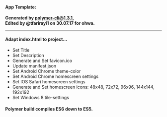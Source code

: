 #### App Template:  
**Generated by polymer-cli@1.3.1,**  
**Edited by @tfarirayi1 on 30.07.17 for ohwa.**
____
#### Adapt index.html to project...
  * Set Title
  * Set Description
  * Generate and Set favicon.ico
  * Update manifest.json
  * Set Android Chrome theme-color
  * Set Android Chrome homescreen settings
  * Set IOS Safari homescreen settings
  * Generate and Set homescreen icons: 48x48, 72x72, 96x96, 144x144, 192x192
  * Set Windows 8 tile-settings

#### Polymer build compiles ES6 down to ES5.

